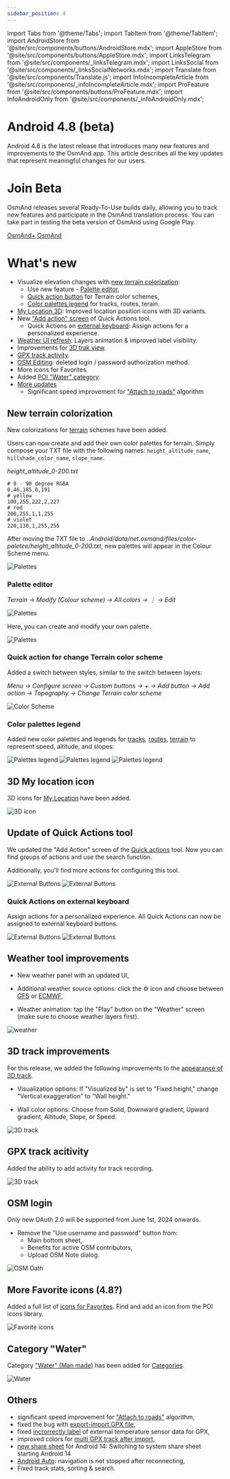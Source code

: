 ```yaml
---
sidebar_position: 4
---
```


import Tabs from '@theme/Tabs';
import TabItem from '@theme/TabItem';
import AndroidStore from '@site/src/components/buttons/AndroidStore.mdx';
import AppleStore from '@site/src/components/buttons/AppleStore.mdx';
import LinksTelegram from '@site/src/components/_linksTelegram.mdx';
import LinksSocial from '@site/src/components/_linksSocialNetworks.mdx';
import Translate from '@site/src/components/Translate.js';
import InfoIncompleteArticle from '@site/src/components/_infoIncompleteArticle.mdx';
import ProFeature from '@site/src/components/buttons/ProFeature.mdx';
import InfoAndroidOnly from '@site/src/components/_infoAndroidOnly.mdx';  


# Android 4.8 (beta)

Android 4.8 is the latest release that introduces many new features and improvements to the OsmAnd app. This article describes all the key updates that represent meaningful changes for our users.

# Join Beta

OsmAnd releases several Ready-To-Use builds daily, allowing you to track new features and participate in the OsmAnd translation process. You can take part in testing the beta version of OsmAnd using Google Play.

<div class="button-row">
  <a class="button button--active" href="https://play.google.com/apps/testing/net.osmand.plus">OsmAnd+</a>
  <a class="button button--active" href="https://play.google.com/apps/testing/net.osmand">OsmAnd</a>
</div>


# What's new

- Visualize elevation changes with [new terrain colorization](#new-terrain-colorization):
   - Use new feature - [Palette editor](#palette-editor),
   - [Quick action button](#quick-action-for-change-terrain-color-scheme) for Terrain color schemes,
   - [Color palettes legend](#color-palettes-legend) for tracks, routes, terain.
- [My Location 3D](#3d-my-location-icon): Improved location position icons with 3D variants.
- New ["Add action" screen](#update-of-quick-actions-tool) of Quick Actions tool.
   - Quick Actions on [external keyboard](#quick-actions-on-external-keyboard): Assign actions for a personalized experience.
- [Weather UI refresh](#weather-tool-improvements): Layers animation & improved label visibility.
- Improvements for [3D trak view](#3d-track-improvements).
- [GPX track activity](#gpx-track-acitivity).
- [OSM Editing](#osm-login): deleted login / password authorization method.
- More icons for Favorites.
- Added [POI "Water" category](#category-water).
- [More updates](#others)
    - Significant speed improvement for ["Attach to roads"](https://osmand.net/docs/user/navigation/setup/gpx-navigation#attach-to-roads) algorithm

<!--

Info from release notes

• New terrain colorization option "Altitude"
• Custom color palettes for terrain, tracks, and routes.
• 3D variant for location position icons
• Quick Actions can now be assigned to external keyboards
• Weather: UI refresh, added wind animation
• 3D Track Improvements: new visualization and colorization options
• Added app theme option to follow map mode
• Fixed track stats, sorting & search
• OSM Editing: deleted login / password authorization method
• Switching to system share sheet starting Android 14 

-->

## New terrain colorization

New colorizations for [terrain](https://osmand.net/docs/user/plugins/contour-lines#color-scheme) schemes have been added.

Users can now create and add their own color palettes for terrain. Simply compose your TXT file with the following names: `height_altitude_name`, `hillshade_color_name`, `slope_name`.

*height_altitude_0-200.txt*

```
# 0 - 90 degree RGBA
0,46,185,0,191
# yellow 
100,255,222,2,227
# red
200,255,1,1,255
# violet
220,130,1,255,255

```
After moving the TXT file to _..Android/data/net.osmand/files/color-paletee/height_altitude_0-200.txt_, new palettes will appear in the Colour Scheme menu.


![Palettes](../../blog/2024-06-19-android-4-8/img/palette.png)

### Palette editor


_Terrain → Modify (Colour scheme) → All colors → &#8942; → Edit_

![Palettes](../../blog/2024-06-19-android-4-8/img/palette_editor.png)

Here, you can create and modify your own palette.

![Palettes](../../blog/2024-06-19-android-4-8/img/palette_editor_1.png)

### Quick action for change Terrain color scheme

Added a switch between styles, similar to the switch between layers:

_Menu → Configure screen → Custom buttons → + → Add button → Add action → Topography → Change Terrain color scheme_

![Color Scheme](../../blog/2024-06-19-android-4-8/img/color_scheme.png)

### Color palettes legend

Added new color palettes and legends for [tracks](https://osmand.net/docs/user/map/tracks-on-map/track-appearance#color), [routes](https://osmand.net/docs/user/navigation/guidance/map-during-navigation#color), [terrain](https://osmand.net/docs/user/plugins/contour-lines#color-scheme) to represent speed, altitude, and slopes:

![Palettes legend](../../blog/2024-06-19-android-4-8/img/legend.png) ![Palettes legend](../../blog/2024-06-19-android-4-8/img/legend_1.png) ![Palettes legend](../../blog/2024-06-19-android-4-8/img/legend_2.png)

## 3D My location icon

3D icons for [My Location](https://osmand.net/docs/user/personal/profiles#profile-appearance) have been added.

![3D icon](../../blog/2024-06-19-android-4-8/img/3d_icon.png)


## Update of Quick Actions tool

We updated the "Add Action" screen of the [Quick actions](https://osmand.net/docs/user/widgets/quick-action) tool. Now you can find groups of actions and use the search function.

Additionally, you'll find more actions for configuring this tool.

![External Buttons](../../blog/2024-06-19-android-4-8/img/external_buttons.png) ![External Buttons](../../blog/2024-06-19-android-4-8/img/external_buttons_2.png)


### Quick Actions on external keyboard

Assign actions for a personalized experience. All Quick Actions can now be assigned to external keyboard buttons.

![External Buttons](../../blog/2024-06-19-android-4-8/img/external_buttons.png) ![External Buttons](../../blog/2024-06-19-android-4-8/img/external_buttons_1.png)

## Weather tool improvements

- New weather panel with an updated UI,

- Additional weather source options: click the ⚙ icon and choose between [GFS](https://en.wikipedia.org/wiki/Global_Forecast_System) or [ECMWF](https://en.wikipedia.org/wiki/European_Centre_for_Medium-Range_Weather_Forecasts),

- Weather animation: tap the "Play" button on the "Weather" screen (make sure to choose weather layers first).

![weather](../../blog/2024-06-19-android-4-8/img/weather_annimation.gif)


## 3D track improvements

For this release, we added the following improvements to the [appearance of 3D track](https://osmand.net/docs/user/map/tracks-on-map/track-appearance#3d-track).

- Visualization options: If "Visualized by" is set to "Fixed height," change "Vertical exaggeration" to "Wall height."

- Wall color options: Choose from Solid, Downward gradient, Upward gradient, Altitude, Slope, or Speed.

![3D track](../../blog/2024-06-19-android-4-8/img/track_3d.png)

## GPX track acitivity

Added the ability to add activity for track recording.

![3D track](../../blog/2024-06-19-android-4-8/img/track_activity.png)

## OSM login

Only new OAuth 2.0 will be supported from June 1st, 2024 onwards.

- Remove the "Use username and password" button from:
  - Main bottom sheet,
  - Benefits for active OSM contributors,
  - Upload OSM Note dialog.

![OSM Oath](../../blog/2024-06-19-android-4-8/img/osm_oath.png)

## More Favorite icons (4.8?)

Added a full list of [icons for Favorites](https://github.com/osmandapp/OsmAnd/issues/16223). Find and add an icon from the POI icons library.

![Favorite icons](../../blog/2024-06-19-android-4-8/img/favorite_icons.png)

## Category "Water"

Category ["Water" (Man made)](https://github.com/osmandapp/OsmAnd/issues/16021) has been added for [Categories](https://osmand.net/docs/user/search/search-poi#categories-poi-search).

![Water](../../blog/2024-06-19-android-4-8/img/water_poi.png)

## Others

- significant speed improvement for ["Attach to roads"](https://osmand.net/docs/user/navigation/setup/gpx-navigation#attach-to-roads) algorithm,
- fixed the bug with [export-import GPX file](https://github.com/osmandapp/OsmAnd/issues/19212),
- fixed [incrorrectly label](https://github.com/osmandapp/OsmAnd/issues/19834) of external temperature sensor data for GPX,
- improved colors for [multi GPX track after import](https://github.com/osmandapp/OsmAnd/issues/19995),
- [new share sheet](https://osmand.net/docs/user/map/map-context-menu/#share) for Android 14: Switching to system share sheet starting Android 14 
- [Android Auto](https://github.com/osmandapp/OsmAnd/issues/19651): navigation is not stopped after reconnecting,
- Fixed track stats, sorting & search.